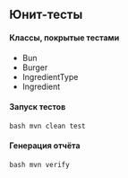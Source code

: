 ## Юнит-тесты

#### Классы, покрытые тестами

- Bun
- Burger
- IngredientType
- Ingredient

#### Запуск тестов
```bash mvn clean test```

#### Генерация отчёта
```bash mvn verify```